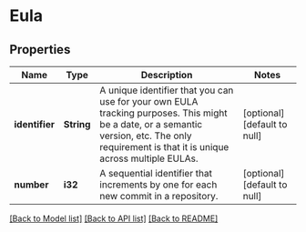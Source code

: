 # Eula

## Properties
Name | Type | Description | Notes
------------ | ------------- | ------------- | -------------
**identifier** | **String** | A unique identifier that you can use for your own EULA tracking purposes. This might be a date, or a semantic version, etc. The only requirement is that it is unique across multiple EULAs. | [optional] [default to null]
**number** | **i32** | A sequential identifier that increments by one for each new commit in a repository. | [optional] [default to null]

[[Back to Model list]](../README.md#documentation-for-models) [[Back to API list]](../README.md#documentation-for-api-endpoints) [[Back to README]](../README.md)


